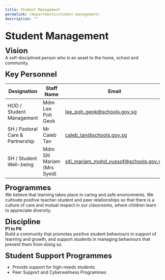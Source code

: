 ```yaml
---
title: Student Management
permalink: /departments/student-management/
description: ""
---
```



**<font size=6>Student Management</font>**

**<font size=5>Vision</font>** <br>
A self-disciplined person who is an asset to the home, school and community.  

**<font size=5>Key Personnel</font>** 

| Designation | Staff Name | Email |
| --- | --- | --- |
| HOD / Student Management | Mdm Lee Poh Geok | [lee\_poh\_geok@schools.gov.sg](mailto:lee_poh_geok@schools.gov.sg) |
| SH / Pastoral Care & Partnership | Mr Caleb Tan | [caleb\_tan@schools.gov.sg](mailto:caleb_tan@schools.gov.sg) |
| SH / Student Well-being | Mdm Siti Mariam (Mrs Syed) | [siti\_mariam\_mohd\_yussof@schools.gov.sg](mailto:siti_mariam_mohd_yussof@schools.gov.sg) |

  
  
**<font size=5>Programmes</font>** <br>
We believe that learning takes place in caring and safe environments. We cultivate positive teacher-student and peer relationships so that there is a culture of care and mutual respect in our classrooms, where children learn to appreciate diversity.  
  
  
**<font size=5>Discipline</font>** <br>
**P1 to P6**  <br>
Build a community that promotes positive student behaviours in support of learning and growth, and support students in managing behaviours that prevent them from doing so.  


**<font size=5>Student Support Programmes</font>** 


*   Provide support for high-needs students 
*   Peer Support and Cyberwellness Programmes